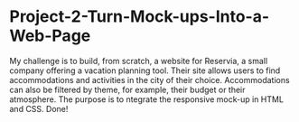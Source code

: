 # Project-2-Turn-Mock-ups-Into-a-Web-Page
My challenge is to build, from scratch, a website for Reservia, a small company offering a vacation planning tool. Their site allows users to find accommodations and activities in the city of their choice. Accommodations can also be filtered by theme, for example, their budget or their atmosphere. The purpose is to ntegrate the responsive mock-up in HTML and CSS.
Done!
